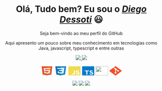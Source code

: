 <div>
  <h1 align="center">Olá, Tudo bem? Eu sou o <a text-decoration="none" href="https://www.linkedin.com/in/diego-dessoti/"><i>Diego Dessoti</i></a> 😃️
  </h1>
  <p align="center">Seja bem-vindo ao meu perfil do GitHub 
  </p>
  <p align="center">Aqui apresento um pouco sobre meu conhecimento em tecnologias como Java, javascript, typescript e entre outras 
  </p>
  
</div>

<div align="center">
  <a href="https://github.com/duribeiro">
    <img height="150em" src="https://github-readme-stats.vercel.app/api?username=Diego-Dessoti&count_private=true&include_all_commits=true&show_icons=true&theme=dracula&hide_border=false&show_owner=true"/>
    <img height="150em" src="https://github-readme-stats.vercel.app/api/top-langs/?username=Diego-Dessoti&theme=dracula&hide_border=false&&layout=compact"/>
  </a>
</div>

<div align="center" valign="top"><br>
  <img align="center" alt="HTML" height="30" width="40" src="https://raw.githubusercontent.com/devicons/devicon/master/icons/html5/html5-original.svg">
  <img align="center" alt="CSS" height="30" width="40" src="https://raw.githubusercontent.com/devicons/devicon/master/icons/css3/css3-original.svg">
  <img align="center" alt="Js" height="30" width="40" src="https://raw.githubusercontent.com/devicons/devicon/master/icons/javascript/javascript-plain.svg">
  <img align="center" alt="Js" height="30" width="40" src="https://raw.githubusercontent.com/devicons/devicon/master/icons/typescript/typescript-plain.svg">
  <img align="center" width="40" height="30" src="https://cdn.jsdelivr.net/gh/devicons/devicon/icons/angularjs/angularjs-plain.svg" />
  <img align="center" alt="git" height="30" width="40" src="https://raw.githubusercontent.com/devicons/devicon/master/icons/git/git-original.svg">

</br>
</br>

<div align="center">
  <a href="https://www.instagram.com/diego_dessoti/" target="_blank"><img src="https://img.shields.io/badge/-Instagram-%23E4405F?style=for-the-badge&logo=instagram&logoColor=white" target="_blank"></a>
  <a href="https://www.linkedin.com/in/diego-dessoti/" target="_blank"><img src="https://img.shields.io/badge/-LinkedIn-%230077B5?style=for-the-badge&logo=linkedin&logoColor=white" target="_blank"></a> 
  <a href="https://mail.google.com/mail/u/2/#inbox?compose=GTvVlcSGMvlzHrwWWndrqSLVSRzHbzFXpQpvfzSGSXVQMGBnZsxbjqjqtRDmFwZDBTVfGrMlDrtTg"><img src="https://img.shields.io/badge/-Gmail-%23333?style=for-the-badge&logo=gmail&logoColor=white" target="_blank"></a>
</div>


